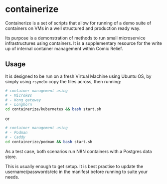 # containerize

Containerize is a set of scripts that allow for running of a demo suite of containers on VMs in a well structured and production ready way.

Its purpose is a demonstration of methods to run small microservice infrastructures using containers. It is a supplementary resource for the write up of internal container management within Comic Relief.

## Usage

It is designed to be run on a fresh Virtual Machine using Ubuntu OS, by simply using `rsync`to copy the files across, then running:

```bash
# container management using 
# - Microk8s
# - Kong gateway 
# - Longhorn
cd containerize/kubernetes && bash start.sh 
```
or 
```bash
# container management using
# - Podman
# - Caddy
cd containerize/podman && bash start.sh
```
As a test case, both scenarios run N8N containers with a Postgres data store.

This is usually enough to get setup. It is best practise to update the username/passwords/etc in the manifest before running to suite your needs.